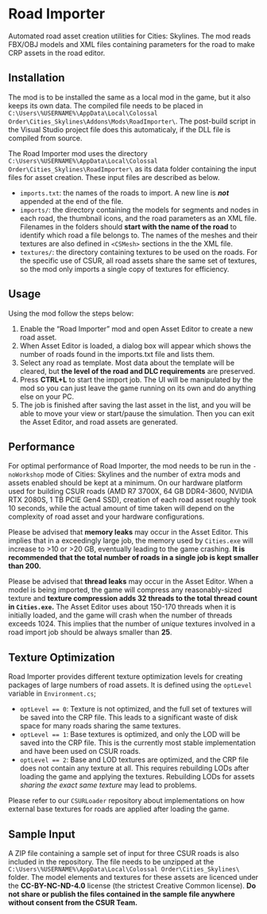 # Road Importer
Automated road asset creation utilities for Cities: Skylines. The mod reads FBX/OBJ models and XML files containing parameters for the road to make CRP assets in the road editor.

## Installation
The mod is to be installed the same as a local mod in the game, but it also keeps its own data. The compiled file needs to be placed in `C:\Users\%USERNAME%\AppData\Local\Colossal Order\Cities_Skylines\Addons\Mods\RoadImporter\`. The post-build script in the Visual Studio project file does this automaticaly, if the DLL file is compiled from source. 

The Road Importer mod uses the directory `C:\Users\%USERNAME%\AppData\Local\Colossal Order\Cities_Skylines\RoadImporter\` as its data folder containing the input files for asset creation. These input files are described as below.
- `imports.txt`: the names of the roads to import. A new line is ***not*** appended at the end of the file.
- `imports/`: the directory containing the models for segments and nodes in each road, the thumbnail icons, and the road parameters as an XML file. Filenames in the folders should **start with the name of the road** to identify which road a file belongs to. The names of the meshes and their textures are also defined in `<CSMesh>` sections in the the XML file.
- `textures/`: the directory containing textures to be used on the roads. For the specific use of CSUR, all road assets share the same set of textures, so the mod only imports a single copy of textures for efficiency.

## Usage
Using the mod follow the steps below:

1. Enable the “Road Importer” mod and open Asset Editor to create a new road asset. 
2. When Asset Editor is loaded, a dialog box will appear which shows the number of roads found in the imports.txt file and lists them.
3.	Select any road as template. Most data about the template will be cleared, but **the level of the road and DLC requirements** are preserved.
4.	Press **CTRL+L** to start the import job. The UI will be manipulated by the mod so you can just leave the game running on its own and do anything else on your PC.
5.	The job is finished after saving the last asset in the list, and you will be able to move your view or start/pause the simulation. Then you can exit the Asset Editor, and road assets are generated. 

## Performance
For optimal performance of Road Importer, the mod needs to be run in the `-noWorkshop` mode of Cities: Skylines and the number of extra mods and assets enabled should be kept at a minimum. On our hardware platform used for building CSUR roads (AMD R7 3700X, 64 GB DDR4-3600, NVIDIA RTX 2080S, 1 TB PCIE Gen4 SSD), creation of each road asset roughly took 10 seconds, while the actual amount of time taken will depend on the complexity of road asset and your hardware configurations.

Please be advised that **memory leaks** may occur in the Asset Editor. This implies that in a exceedingly large job, the memory used by `Cities.exe` will increase to >10 or >20 GB, eventually leading to the game crashing. **It is recommended that the total number of roads in a single job is kept smaller than 200.** 

Please be advised that **thread leaks** may occur in the Asset Editor. When a model is being imported, the game will compress any reasonably-sized texture and **texture compression adds 32 threads to the total thread count in `Cities.exe`.** The Asset Editor uses about 150-170 threads when it is initially loaded, and the game will crash when the number of threads exceeds 1024. This implies that the number of *unique* textures involved in a road import job should be always smaller than **25**. 

## Texture Optimization
Road Importer provides different texture optimization levels for creating packages of large numbers of road assets. It is defined using the `optLevel` variable in `Environment.cs`;
- `optLevel == 0`: Texture is not optimized, and the full set of textures will be saved into the CRP file. This leads to a significant waste of disk space for many roads sharing the same textures.
- `optLevel == 1`: Base textures is optimized, and only the LOD will be saved into the CRP file. This is the currently most stable implementation and have been used on CSUR roads.
- `optLevel == 2`: Base and LOD textures are optimized, and the CRP file does not contain any texture at all. This requires rebuilding LODs after loading the game and applying the textures. Rebuilding LODs for assets *sharing the exact same texture* may lead to problems.

Please refer to our `CSURLoader` repository about implementations on how external base textures for roads are applied after loading the game.

## Sample Input 
A ZIP file containing a sample set of input for three CSUR roads is also included in the repository. The file needs to be unzipped at the `C:\Users\%USERNAME%\AppData\Local\Colossal Order\Cities_Skylines\` folder. The model elements and textures for these assets are licenced under the **CC-BY-NC-ND-4.0** license (the strictest Creative Common license). **Do not share or publish the files contained in the sample file anywhere without consent from the CSUR Team.**





